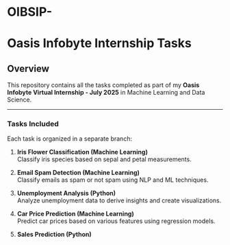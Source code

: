 # OIBSIP-

# Oasis Infobyte Internship Tasks

## Overview

This repository contains all the tasks completed as part of my **Oasis Infobyte Virtual Internship - July 2025** in Machine Learning and Data Science.

---

### Tasks Included

Each task is organized in a separate branch:

1. **Iris Flower Classification (Machine Learning)**  
   Classify iris species based on sepal and petal measurements.

2. **Email Spam Detection (Machine Learning)**  
   Classify emails as spam or not spam using NLP and ML techniques.

3. **Unemployment Analysis (Python)**  
   Analyze unemployment data to derive insights and create visualizations.

4. **Car Price Prediction (Machine Learning)**  
   Predict car prices based on various features using regression models.

5. **Sales Prediction (Python)**  

